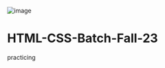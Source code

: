 ![image](https://github.com/LewBooMeer/HTML-CSS-Batch-Fall-23/assets/144162023/66fca7c4-bf8d-4289-834b-424d67fc98f9)
# HTML-CSS-Batch-Fall-23
practicing 

